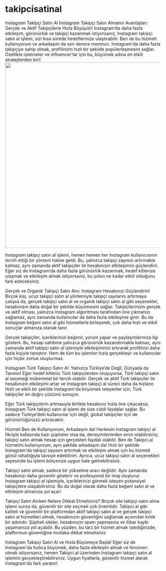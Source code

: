# takipcisatinal
Instagram Takipçi Satın Al
Instagram Takipçi Satın Almanın Avantajları: Gerçek ve Aktif Takipçilerle Hızla Büyüyün!
Instagram’da daha fazla etkileşim, görünürlük ve takipçi kazanmak istiyorsanız, Instagram takipçi satın al işlemi, sizi kısa sürede hedeflerinize ulaştırabilir. Ben de bu hizmeti kullanıyorum ve arkadaşım da son derece memnun. Instagram'da daha fazla takipçiye sahip olmak, profilinizin hızlı bir şekilde popülerleşmesini sağlar. Özellikle işletmeler ve influencer'lar için bu, büyümek adına en etkili stratejilerden biri!
<a href="https://takipci.al/">
  <img src="https://github.com/user-attachments/assets/a00fca94-e4c2-4254-99bb-d3f435551f4d" width="600" />
</a>


Instagram takipçi satın al işlemi, hemen hemen her Instagram kullanıcısının tercih ettiği bir yöntem haline geldi. Bu, yalnızca takipçi sayınızı artırmakla kalmaz, aynı zamanda aktif takipçiler ile hesabınızın etkileşimini güçlendirir. Eğer siz de Instagram’da daha fazla görünürlük kazanmak, hedef kitlenize ulaşmak ve etkileşim almak istiyorsanız, bu yolun ne kadar etkili olduğunu fark edeceksiniz.

Gerçek ve Organik Takipçi Satın Alın: Instagram Hesabınızı Güçlendirin!
Birçok kişi, ucuz takipçi satın al yöntemiyle takipçi sayılarını artırmaya çalışsa da, gerçek takipçi satın al ve organik takipçi satın al gibi seçenekler, hesabınızın daha doğal bir şekilde büyümesini sağlar. Takipçilerinizin gerçek ve aktif olması, yalnızca Instagram algoritması tarafından öne çıkmanızı sağlamaz, aynı zamanda kullanıcılar da daha fazla etkileşime girer. Bu da Instagram beğeni satın al gibi hizmetlerle birleşerek, çok daha hızlı ve etkili sonuçlar almanıza olanak tanır.

Gerçek takipçiler, içeriklerinizi beğenir, yorum yapar ve paylaşımlarınıza ilgi gösterir. Bu, hesap sahibine yalnızca görünürlük kazandırmakla kalmaz, aynı zamanda aktif takipçi satın al işlemiyle etkileşiminizi artırarak profilinizi daha fazla kişiyle tanıştırır. Hem de tüm bu işlemler hızla gerçekleşir ve kullanıcılar için hiçbir zorluk oluşturmaz.

Instagram Türk Takipçi Satın Al: Yalnızca Türkiye’de Değil, Dünyada da Tanının!
Eğer hedef kitleniz Türk takipçilerden oluşuyorsa, Türk takipçi satın al seçeneği mükemmel bir tercih olabilir. Gerçek ve aktif Türk takipçiler ile hesabınızın etkileşimi artar ve Instagram takipçi al süreci daha da hızlanır. Hızlı ve etkili bir şekilde Instagram'da büyümek isteyenler için, Türk takipçiler en doğru çözümü sunuyor.

Eğer Türk takipçilerin artmasıyla birlikte hesabınız hızla öne çıkacaksa, Instagram Türk takipçi satın al işlemi de size ciddi faydalar sağlar. Bu sadece Türkiye’deki kullanıcılar için değil, global takipçiler için de görünürlüğünüzü artıracaktır.

Hizmeti Ben de Kullanıyorum, Arkadaşım da!
Herkesin Instagram takipçi al fikriyle kafasında bazı şüpheler olsa da, deneyimlerimden emin olabilirsiniz; takipçi satın almak hesap için gerçekten faydalı olabilir. Ben de Takipci.al hizmetini kullanıyorum, aynı şekilde arkadaşım da! Hızlı bir şekilde Instagram'da takipçi sayısını artırmak ve etkileşim almak için bu hizmeti gönül rahatlığıyla tavsiye edebilirim. Ayrıca, ucuz takipçi satın al seçenekleri sayesinde bu işlemi bütçenize uygun hale getirebilirsiniz.

Takipçi satın almak, sadece bir yükselme aracı değildir. Aynı zamanda hesabınızı daha güvenilir gösterir ve profesyonel bir imaj oluşturur. Instagram takipçi al işlemiyle, içeriklerinizi görmek isteyen potansiyel takipçilere ulaşabilirsiniz. Bu da doğal olarak daha fazla beğeni satın al ve etkileşim almanıza yol açar!

Takipçi Satın Alırken Nelere Dikkat Etmelisiniz?
Birçok site takipçi satın alma işlemi sunsa da, güvenilir bir site seçmek çok önemlidir. Takipci.al gibi kaliteli ve güvenilir bir platformdan aktif takipçi satın al ve gerçek takipçi satın al hizmetleri almak, hesabınızın güvenliğini sağlamak açısından kritik bir adımdır. Şüpheli siteler, hesabınızın spam yapmasına ve itibar kaybı yaşamanıza yol açabilir. Bu yüzden, bu tarz bir hizmet almak istediğinizde, platformun güvenliğine mutlaka dikkat etmelisiniz.

Instagram Takipçi Satın Al ve Hızla Büyümeye Başla!
Eğer siz de Instagram'da hızlıca büyümek, daha fazla etkileşim almak ve fenomen olmak istiyorsanız, hemen Takipci.al üzerinden Instagram takipçi satın al işlemini gerçekleştirebilirsiniz. Uygun fiyatlarla, güvenilir hizmet alarak Instagram'da fark yaratın!
